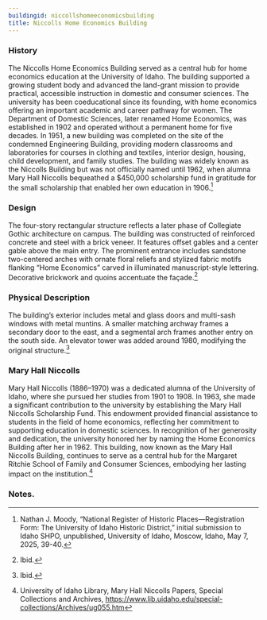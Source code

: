 ```yaml
---
buildingid: niccollshomeeconomicsbuilding
title: Niccolls Home Economics Building
---
```


### History

The Niccolls Home Economics Building served as a central hub for home economics education at the University of Idaho. The building supported a growing student body and advanced the land-grant mission to provide practical, accessible instruction in domestic and consumer sciences. The university has been coeducational since its founding, with home economics offering an important academic and career pathway for women. The Department of Domestic Sciences, later renamed Home Economics, was established in 1902 and operated without a permanent home for five decades. In 1951, a new building was completed on the site of the condemned Engineering Building, providing modern classrooms and laboratories for courses in clothing and textiles, interior design, housing, child development, and family studies. The building was widely known as the Niccolls Building but was not officially named until 1962, when alumna Mary Hall Niccolls bequeathed a $450,000 scholarship fund in gratitude for the small scholarship that enabled her own education in 1906.[^1]  

### Design

The four-story rectangular structure reflects a later phase of Collegiate Gothic architecture on campus. The building was constructed of reinforced concrete and steel with a brick veneer. It features offset gables and a center gable above the main entry. The prominent entrance includes sandstone two-centered arches with ornate floral reliefs and stylized fabric motifs flanking “Home Economics” carved in illuminated manuscript-style lettering. Decorative brickwork and quoins accentuate the façade.[^2]  

### Physical Description

The building’s exterior includes metal and glass doors and multi-sash windows with metal muntins. A smaller matching archway frames a secondary door to the east, and a segmental arch frames another entry on the south side. An elevator tower was added around 1980, modifying the original structure.[^3]

### Mary Hall Niccolls
Mary Hall Niccolls (1886–1970) was a dedicated alumna of the University of Idaho, where she pursued her studies from 1901 to 1908. In 1963, she made a significant contribution to the university by establishing the Mary Hall Niccolls Scholarship Fund. This endowment provided financial assistance to students in the field of home economics, reflecting her commitment to supporting education in domestic sciences. In recognition of her generosity and dedication, the university honored her by naming the Home Economics Building after her in 1962. This building, now known as the Mary Hall Niccolls Building, continues to serve as a central hub for the Margaret Ritchie School of Family and Consumer Sciences, embodying her lasting impact on the institution.[^4]  

### Notes. 
[^1]: Nathan J. Moody, “National Register of Historic Places—Registration Form: The University of Idaho Historic District,” initial submission to Idaho SHPO, unpublished, University of Idaho, Moscow, Idaho, May 7, 2025, 39-40.  
[^2]: Ibid.  
[^3]: Ibid.  
[^4]: University of Idaho Library, Mary Hall Niccolls Papers, Special Collections and Archives, https://www.lib.uidaho.edu/special-collections/Archives/ug055.htm